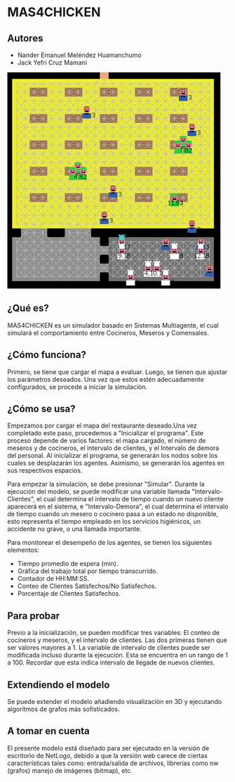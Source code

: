 # MAS4CHICKEN
## Autores
- Nander Emanuel Meléndez Huamanchumo
- Jack Yefri Cruz Mamani

![alt text](./assets/images/program_preview.png)

## ¿Qué es?

MAS4CHICKEN es un simulador basado en Sistemas Multiagente, el cual simulará el comportamiento entre Cocineros, Meseros y Comensales.

## ¿Cómo funciona?

Primero, se tiene que cargar el mapa a evaluar. Luego, se tienen que ajustar los parámetros deseados. Una vez que estos estén adecuadamente configurados, se procede a iniciar la simulación.

## ¿Cómo se usa?

Empezamos por cargar el mapa del restaurante deseado.Una vez completado este paso, procedemos a "Inicializar el programa". Este proceso depende de varios factores: el mapa cargado, el número de meseros y de cocineros, el intervalo de clientes, y el Intervalo de demora del personal. Al inicializar el programa, se generarán los nodos sobre los cuales se desplazarán los agentes. Asimismo, se generarán los agentes en sus respectivos espacios.

Para empezar la simulación, se debe presionar "Simular". Durante la ejecución del modelo, se puede modificar una variable llamada "Intervalo-Clientes", el cual determina el intervalo de tiempo cuando un nuevo cliente aparecerá en el sistema, e "Intervalo-Demora", el cual determina el intervalo de tiempo cuando un mesero o cocinero pasa a un estado no disponible, esto representa el tiempo empleado en los servicios higiénicos, un accidente no grave, o una llamada importante.

Para monitorear el desempeño de los agentes, se tienen los siguientes elementos:

- Tiempo promedio de espera (min).
- Gráfica del trabajo total por tiempo transcurrido.
- Contador de HH:MM:SS.
- Conteo de Clientes Satisfechos/No Satisfechos.
- Porcentaje de Clientes Satisfechos.

## Para probar

Previo a la inicialización, se pueden modificar tres variables: El conteo de cocineros y meseros, y el intervalo de clientes. Las dos primeras tienen que ser valores mayores a 1. La variable de intervalo de clientes puede ser modificada incluso durante la ejecución. Esta se encuentra en un rango de 1 a 100. Recordar que esta indica intervalo de llegade de nuevos clientes.

## Extendiendo el modelo

Se puede extender el modelo añadiendo visualización en 3D y ejecutando algorítmos de grafos más sofisticados.

## A tomar en cuenta

El presente modelo está diseñado para ser ejecutado en la versión de escritorio de NetLogo, debido a que la versión web carece de ciertas características tales como: entrada/salida de archivos, librerías como nw (grafos) manejo de imágenes (bitmap), etc.
